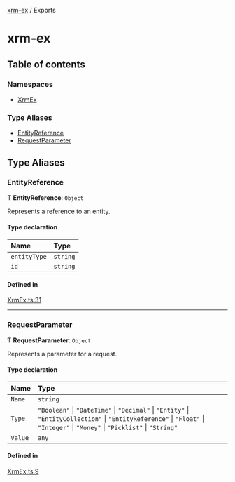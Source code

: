 [xrm-ex](README.md) / Exports

# xrm-ex

## Table of contents

### Namespaces

- [XrmEx](modules/XrmEx.md)

### Type Aliases

- [EntityReference](modules.md#entityreference)
- [RequestParameter](modules.md#requestparameter)

## Type Aliases

### EntityReference

Ƭ **EntityReference**: `Object`

Represents a reference to an entity.

#### Type declaration

| Name | Type |
| :------ | :------ |
| `entityType` | `string` |
| `id` | `string` |

#### Defined in

[XrmEx.ts:31](https://github.com/AhashSritharan/Xrm-Ex/blob/301a447/src/XrmEx.ts#L31)

___

### RequestParameter

Ƭ **RequestParameter**: `Object`

Represents a parameter for a request.

#### Type declaration

| Name | Type |
| :------ | :------ |
| `Name` | `string` |
| `Type` | ``"Boolean"`` \| ``"DateTime"`` \| ``"Decimal"`` \| ``"Entity"`` \| ``"EntityCollection"`` \| ``"EntityReference"`` \| ``"Float"`` \| ``"Integer"`` \| ``"Money"`` \| ``"Picklist"`` \| ``"String"`` |
| `Value` | `any` |

#### Defined in

[XrmEx.ts:9](https://github.com/AhashSritharan/Xrm-Ex/blob/301a447/src/XrmEx.ts#L9)
